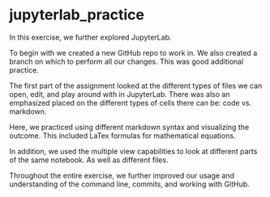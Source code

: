 # jupyterlab_practice

In this exercise, we further explored JupyterLab.

To begin with we created a new GitHub repo to work in. 
We also created a branch on which to perform all our changes. This was good additional practice.

The first part of the assignment looked at the different types of files we can open, edit, and play around with in JupyterLab. There was also an emphasized placed on the different types of cells there can be: code vs. markdown.

Here, we practiced using different markdown syntax and visualizing the outcome. This included LaTex formulas for mathematical equations. 

In addition, we used the multiple view capabilities to look at different parts of the same notebook. As well as different files.

Throughout the entire exercise, we further improved our usage and understanding of the command line, commits, and working with GitHub.
